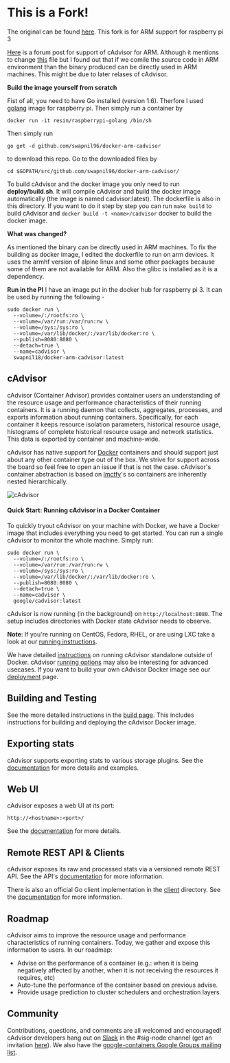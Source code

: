 # This is a Fork!

The original can be found [here](https://github.com/google/cadvisor). This fork is for ARM support for raspberry pi 3

[Here](https://github.com/google/cadvisor/issues/1236) is a forum post for support of cAdvisor for ARM. Although it mentions to change [this](https://github.com/swapnil96/docker-arm-cadvisor/blob/master/build/build.sh) file but I found out that if we comile the source code in ARM environment than the binary produced can be directly used in ARM machines. This might be due to later relases of cAdvisor.

**Build the image yourself from scratch**

Fist of all, you need to have Go installed (version 1.6). Therfore I used [golang](https://hub.docker.com/r/resin/raspberrypi-golang/) image for raspberry pi. Then simply run a container by 

    docker run -it resin/raspberrypi-golang /bin/sh 

Then simply run 

    go get -d github.com/swapnil96/docker-arm-cadvisor

to download this repo. Go to the downloaded files by 
    
    cd $GOPATH/src/github.com/swapnil96/docker-arm-cadvisor/    

To build cAdvisor and the docker image you only need to run **deploy/build.sh**. It will compile cAdvisor and build the docker image automatically (the image is named cadvisor:latest). The dockerfile is also in this directory. If you want to do it step by step you can run `make build` to build cAdvisor and `docker build -t <name>/cadvisor` docker to build the docker image.

**What was changed?**

As mentioned the binary can be directly used in ARM machines. To fix the building as docker image, I edited the dockerfile to run on arm devices. It uses the armhf version of alpine linux and some other packages because some of them are not available for ARM. Also the glibc is installed as it is a dependency.

**Run in the PI**
I have an image put in the docker hub for raspberry pi 3. It can be used by running the following -
```
sudo docker run \
  --volume=/:/rootfs:ro \
  --volume=/var/run:/var/run:rw \
  --volume=/sys:/sys:ro \
  --volume=/var/lib/docker/:/var/lib/docker:ro \
  --publish=8080:8080 \
  --detach=true \
  --name=cadvisor \
  swapnil18/docker-arm-cadvisor:latest
```


## cAdvisor

cAdvisor (Container Advisor) provides container users an understanding of the resource usage and performance characteristics of their running containers. It is a running daemon that collects, aggregates, processes, and exports information about running containers. Specifically, for each container it keeps resource isolation parameters, historical resource usage, histograms of complete historical resource usage and network statistics. This data is exported by container and machine-wide.

cAdvisor has native support for [Docker](https://github.com/docker/docker) containers and should support just about any other container type out of the box. We strive for support across the board so feel free to open an issue if that is not the case. cAdvisor's container abstraction is based on [lmctfy](https://github.com/google/lmctfy)'s so containers are inherently nested hierarchically.

![cAdvisor](logo.png "cAdvisor")

#### Quick Start: Running cAdvisor in a Docker Container

To quickly tryout cAdvisor on your machine with Docker, we have a Docker image that includes everything you need to get started. You can run a single cAdvisor to monitor the whole machine. Simply run:

```
sudo docker run \
  --volume=/:/rootfs:ro \
  --volume=/var/run:/var/run:rw \
  --volume=/sys:/sys:ro \
  --volume=/var/lib/docker/:/var/lib/docker:ro \
  --publish=8080:8080 \
  --detach=true \
  --name=cadvisor \
  google/cadvisor:latest
```

cAdvisor is now running (in the background) on `http://localhost:8080`. The setup includes directories with Docker state cAdvisor needs to observe.

**Note**: If you're running on CentOS, Fedora, RHEL, or are using LXC take a look at our [running instructions](docs/running.md).

We have detailed [instructions](docs/running.md#standalone) on running cAdvisor standalone outside of Docker. cAdvisor [running options](docs/runtime_options.md) may also be interesting for advanced usecases. If you want to build your own cAdvisor Docker image see our [deployment](docs/deploy.md) page.

## Building and Testing

See the more detailed instructions in the [build page](docs/development/build.md). This includes instructions for building and deploying the cAdvisor Docker image.

## Exporting stats

cAdvisor supports exporting stats to various storage plugins. See the [documentation](docs/storage/README.md) for more details and examples.

## Web UI

cAdvisor exposes a web UI at its port:

`http://<hostname>:<port>/`

See the [documentation](docs/web.md) for more details.

## Remote REST API & Clients

cAdvisor exposes its raw and processed stats via a versioned remote REST API. See the API's [documentation](docs/api.md) for more information.

There is also an official Go client implementation in the [client](client/) directory. See the [documentation](docs/clients.md) for more information.

## Roadmap

cAdvisor aims to improve the resource usage and performance characteristics of running containers. Today, we gather and expose this information to users. In our roadmap:
- Advise on the performance of a container (e.g.: when it is being negatively affected by another, when it is not receiving the resources it requires, etc)
- Auto-tune the performance of the container based on previous advise.
- Provide usage prediction to cluster schedulers and orchestration layers.

## Community

Contributions, questions, and comments are all welcomed and encouraged! cAdvisor developers hang out on [Slack](https://kubernetes.slack.com) in the #sig-node channel (get an invitation [here](http://slack.kubernetes.io/)). We also have the [google-containers Google Groups mailing list](https://groups.google.com/forum/#!forum/google-containers).
